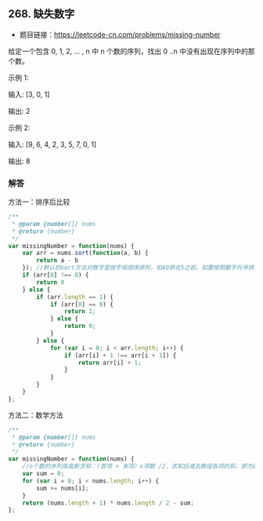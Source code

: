 ## 268. 缺失数字

* 题目链接：https://leetcode-cn.com/problems/missing-number

给定一个包含 0, 1, 2, ... , n 中 n 个数的序列，找出 0 ..n 中没有出现在序列中的那个数。

示例 1:

输入: [3, 0, 1]

输出: 2

示例 2:

输入: [9, 6, 4, 2, 3, 5, 7, 0, 1]

输出: 8

### 解答

方法一：排序后比较

``` javascript
/**
 * @param {number[]} nums
 * @return {number}
 */
var missingNumber = function(nums) {
    var arr = nums.sort(function(a, b) {
        return a - b
    }); //默认的sort方法对数字是按字母顺序排列，如40排在5之前。如要按照数字升序排列，需调用排序函数function(a,b){return a-b},即a大于b时，位置互换。
    if (arr[0] !== 0) {
        return 0
    } else {
        if (arr.length == 1) {
            if (arr[0] == 0) {
                return 1;
            } else {
                return 0;
            }
        } else {
            for (var i = 0; i < arr.length; i++) {
                if (arr[i] + 1 !== arr[i + 1]) {
                    return arr[i] + 1;
                }
            }
        }
    }
};
```

方法二：数学方法

``` javascript
/**
 * @param {number[]} nums
 * @return {number}
 */
var missingNumber = function(nums) {
    //n个数的序列用高斯求和：(首项 + 末项）x项数 /2，求和后减去数组各项的和，即为缺失的数字
    var sum = 0;
    for (var i = 0; i < nums.length; i++) {
        sum += nums[i];
    }
    return (nums.length + 1) * nums.length / 2 - sum;
};
```


